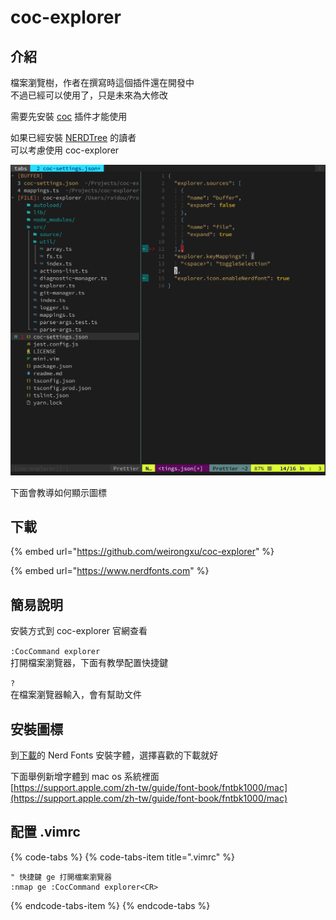 # coc-explorer

## 介紹

檔案瀏覽樹，作者在撰寫時這個插件還在開發中  
不過已經可以使用了，只是未來為大修改

需要先安裝 [coc](../dai-ma/coc.md) 插件才能使用

如果已經安裝 [NERDTree](nerdtree.md) 的讀者  
可以考慮使用 coc-explorer

![coc-explorer](../../../.gitbook/assets/64966850-1e9f5100-d8d2-11e9-9490-438c6d1cf378.png)

下面會教導如何顯示圖標

## 下載

{% embed url="https://github.com/weirongxu/coc-explorer" %}

{% embed url="https://www.nerdfonts.com" %}

## 簡易說明

安裝方式到 coc-explorer 官網查看

`:CocCommand explorer`  
打開檔案瀏覽器，下面有教學配置快捷鍵

`?`  
在檔案瀏覽器輸入，會有幫助文件

## 安裝圖標

到[下載](coc-explorer.md#xia-zai)的 Nerd Fonts 安裝字體，選擇喜歡的下載就好

下面舉例新增字體到 mac os 系統裡面  
[https://support.apple.com/zh-tw/guide/font-book/fntbk1000/mac](https://support.apple.com/zh-tw/guide/font-book/fntbk1000/mac)

## 配置 .vimrc

{% code-tabs %}
{% code-tabs-item title=".vimrc" %}
```text
" 快捷鍵 ge 打開檔案瀏覽器
:nmap ge :CocCommand explorer<CR>
```
{% endcode-tabs-item %}
{% endcode-tabs %}

